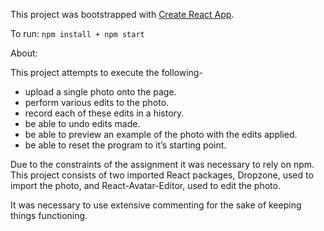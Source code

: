 This project was bootstrapped with [Create React App](https://github.com/facebookincubator/create-react-app).

To run: `npm install + npm start`

About:

This project attempts to execute the following-

- upload a single photo onto the page.
- perform various edits to the photo.
- record each of these edits in a history.
- be able to undo edits made.
- be able to preview an example of the photo with the edits applied.
- be able to reset the program to it’s starting point.

Due to the constraints of the assignment it was necessary to rely on npm. This project consists of two imported React packages, Dropzone, used to import the photo, and React-Avatar-Editor, used to edit the photo.

It was necessary to use extensive commenting for the sake of keeping things functioning.
